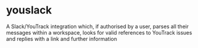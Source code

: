 # youslack

A Slack/YouTrack integration which, if authorised by a user, parses all their messages within a workspace, looks for valid references to YouTrack issues and replies with a link and further information

